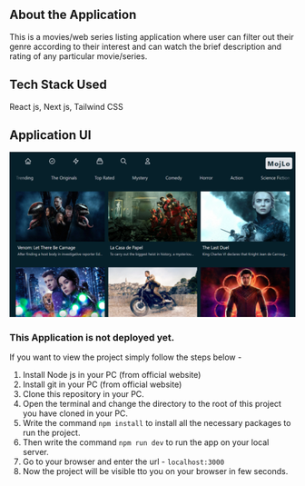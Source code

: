 ## About the Application

This is a movies/web series listing application where user can filter out their genre according to their interest and can watch the brief description and rating of any particular movie/series.

## Tech Stack Used
React js, Next js, Tailwind CSS

## Application UI

![mojlo app homescreen](https://github.com/mondalraj/portfolio-project-images/blob/master/mojlo-app.png?raw=true)

### This Application is not deployed yet.
If you want to view the project simply follow the steps below -
1. Install Node js in your PC (from official website)
2. Install git in your PC (from official website)
3. Clone this repository in your PC.
4. Open the terminal and change the directory to the root of this project you have cloned in your PC.
5. Write the command ```npm install``` to install all the necessary packages to run the project.
6. Then write the command ``` npm run dev ``` to run the app on your local server.
7. Go to your browser and enter the url - ```localhost:3000```
8. Now the project will be visible tto you on your browser in few seconds.
